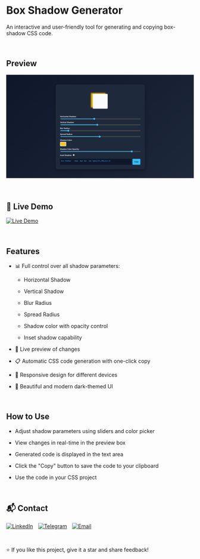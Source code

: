 # Box Shadow Generator
An interactive and user-friendly tool for generating and copying box-shadow CSS code.

&nbsp;

## Preview

![Preview](image/preview-image.png)

&nbsp;

## 🔗 Live Demo

[![Live Demo](https://img.shields.io/badge/Live%20Demo-Click%20Here-38bdf8?style=for-the-badge&logo=google-chrome)](https://github.com/Shahzadhpr/Box-Shadow-Generator)

&nbsp;

## Features

- 📊 Full control over all shadow parameters:

    - Horizontal Shadow

    - Vertical Shadow

    - Blur Radius

    - Spread Radius

    - Shadow color with opacity control

    - Inset shadow capability

- 🎯 Live preview of changes

- 📋 Automatic CSS code generation with one-click copy

- 📱 Responsive design for different devices

- 🎨 Beautiful and modern dark-themed UI

&nbsp;

## How to Use

- Adjust shadow parameters using sliders and color picker

- View changes in real-time in the preview box

- Generated code is displayed in the text area

- Click the "Copy" button to save the code to your clipboard

- Use the code in your CSS project

&nbsp;

## 📬 Contact

<div align="left">
  <a href="https://www.linkedin.com/in/hassanpourshahzad" target="_blank" style="display: inline-block; margin-right: 10px; vertical-align: middle;">
    <img src="https://upload.wikimedia.org/wikipedia/commons/c/ca/LinkedIn_logo_initials.png" height="35" width="35" alt="LinkedIn"/>
  </a>
  <a href="https://t.me/Shahzad_hpr" target="_blank" style="display: inline-block; margin-right: 10px; vertical-align: middle;">
    <img src="https://upload.wikimedia.org/wikipedia/commons/8/82/Telegram_logo.svg" height="35" width="35" alt="Telegram"/>
  </a>
  <a href="mailto:hprshahzad29@gmail.com" target="_blank" style="display: inline-block; margin-right: 10px; vertical-align: middle;">
    <img src="https://upload.wikimedia.org/wikipedia/commons/4/4e/Gmail_Icon.png" height="35" width="35" alt="Email"/>
  </a>
</div>

&nbsp;

⭐ If you like this project, give it a star and share feedback!